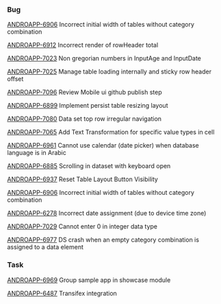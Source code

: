 ### Bug

[ANDROAPP-6906](https://dhis2.atlassian.net/browse/ANDROAPP-6906) Incorrect initial width of tables without category combination

[ANDROAPP-6912](https://dhis2.atlassian.net/browse/ANDROAPP-6912) Incorrect render of rowHeader total

[ANDROAPP-7023](https://dhis2.atlassian.net/browse/ANDROAPP-7023) Non gregorian numbers in InputAge and InputDate

[ANDROAPP-7025](https://dhis2.atlassian.net/browse/ANDROAPP-7025) Manage table loading internally and sticky row header offset

[ANDROAPP-7096](https://dhis2.atlassian.net/browse/ANDROAPP-7096) Review Mobile ui github publish step

[ANDROAPP-6899](https://dhis2.atlassian.net/browse/ANDROAPP-6899) Implement persist table resizing layout

[ANDROAPP-7080](https://dhis2.atlassian.net/browse/ANDROAPP-7080) Data set top row irregular navigation

[ANDROAPP-7065](https://dhis2.atlassian.net/browse/ANDROAPP-7065) Add Text Transformation for specific value types in cell

[ANDROAPP-6961](https://dhis2.atlassian.net/browse/ANDROAPP-6961) Cannot use calendar (date picker) when database language is in Arabic

[ANDROAPP-6885](https://dhis2.atlassian.net/browse/ANDROAPP-6885) Scrolling in dataset with keyboard open

[ANDROAPP-6937](https://dhis2.atlassian.net/browse/ANDROAPP-6937) Reset Table Layout Button Visibility

[ANDROAPP-6906](https://dhis2.atlassian.net/browse/ANDROAPP-6906) Incorrect initial width of tables without category combination

[ANDROAPP-6278](https://dhis2.atlassian.net/browse/ANDROAPP-6278) Incorrect date assignment (due to device time zone)

[ANDROAPP-7029](https://dhis2.atlassian.net/browse/ANDROAPP-7029) Cannot enter 0 in integer data type

[ANDROAPP-6977](https://dhis2.atlassian.net/browse/ANDROAPP-6977) DS crash when an empty category combination is assigned to a data element


### Task

[ANDROAPP-6969](https://dhis2.atlassian.net/browse/ANDROAPP-6969) Group sample app in showcase module

[ANDROAPP-6487](https://dhis2.atlassian.net/browse/ANDROAPP-7096) Transifex integration


